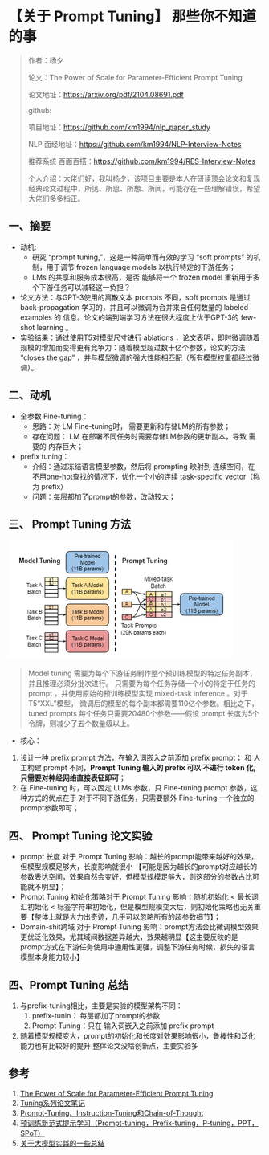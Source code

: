 # 【关于 Prompt Tuning】 那些你不知道的事

> 作者：杨夕
> 
> 论文：The Power of Scale for Parameter-Efficient Prompt Tuning
> 
> 论文地址：https://arxiv.org/pdf/2104.08691.pdf
> 
> github: 
> 
> 项目地址：https://github.com/km1994/nlp_paper_study
> 
> NLP 面经地址：https://github.com/km1994/NLP-Interview-Notes
> 
> 推荐系统 百面百搭：https://github.com/km1994/RES-Interview-Notes
> 
> 个人介绍：大佬们好，我叫杨夕，该项目主要是本人在研读顶会论文和复现经典论文过程中，所见、所思、所想、所闻，可能存在一些理解错误，希望大佬们多多指正。

## 一、摘要

- 动机: 
  - 研究 “prompt tuning,”，这是一种简单而有效的学习 “soft prompts” 的机制，用于调节 frozen language models 以执行特定的下游任务；
  - LMs 的共享和服务成本很高，是否 能够将一个 frozen model 重新用于多个下游任务可以减轻这一负担？
- 论文方法：与GPT-3使用的离散文本 prompts 不同，soft prompts 是通过 back-propagation 学习的，并且可以微调为合并来自任何数量的 labeled examples 的 信息。论文的端到端学习方法在很大程度上优于GPT-3的 few-shot learning 。
- 实验结果：通过使用T5对模型尺寸进行 ablations ，论文表明，即时微调随着规模的增加而变得更有竞争力：随着模型超过数十亿个参数，论文的方法 “closes the gap” ，并与模型微调的强大性能相匹配（所有模型权重都经过微调）。

## 二、动机

- 全参数 Fine-tuning：
  - 思路：对 LM Fine-tuning时， 需要更新和存储LM的所有参数；
  - 存在问题： LM 在部署不同任务时需要存储LM参数的更新副本，导致 需要的 内存巨大；
- prefix tuning：
  - 介绍：通过冻结语言模型参数，然后将 prompting 映射到 连续空间，在不用one-hot查找的情况下，优化一个小的连续 task-specific vector（称为 prefix）
  - 问题：每层都加了prompt的参数，改动较大；

## 三、 Prompt Tuning 方法

![](img/20230427213306.png)
> Model tuning 需要为每个下游任务制作整个预训练模型的特定任务副本，并且推理必须分批次进行。 只需要为每个任务存储一个小的特定于任务的 prompt ，并使用原始的预训练模型实现 mixed-task inference 。对于T5“XXL”模型， 微调后的模型的每个副本都需要110亿个参数。相比之下，tuned prompts 每个任务只需要20480个参数——假设 prompt 长度为5个令牌，则减少了五个数量级以上。

- 核心：

1. 设计一种 prefix prompt 方法，在输入词嵌入之前添加 prefix prompt； 和 人工构建 prompt 不同，**Prompt Tuning 输入的 prefix 可以 不进行 token 化, 只需要对神经网络直接表征即可**；
2. 在 Fine-tuning 时，可以固定 LLMs 参数，只 Fine-tuning prompt 参数，这种方式的优点在于 对于不同下游任务，只需要额外 Fine-tuning 一个独立的prompt参数即可；

## 四、 Prompt Tuning 论文实验

- prompt 长度 对于 Prompt Tuning 影响：越长的prompt能带来越好的效果，但模型规模足够大，长度影响就很小 【可能是因为越长的prompt对应越长的参数表达空间，效果自然会变好，但模型规模足够大，则这部分的参数占比可能就不明显】；
- Prompt Tuning 初始化策略对于 Prompt Tuning 影响：随机初始化 < 最长词汇初始化 < 标签字符串初始化，但是模型规模变大后，则初始化策略也无关重要【整体上就是大力出奇迹，几乎可以忽略所有的超参数细节】；
- Domain-shit跨域 对于 Prompt Tuning 影响：prompt方法会比微调模型效果更优泛化效果，尤其域间数据差异越大，效果越明显【这主要反映的是prompt方式在下游任务使用中通用性更强，调整下游任务时候，损失的语言模型本身能力较小】

## 四、Prompt Tuning 总结

1. 与prefix-tuning相比，主要是实验的模型架构不同：
   1. prefix-tunin： 每层都加了prompt的参数
   2. Prompt Tuning：只在 输入词嵌入之前添加 prefix prompt
2. 随着模型规模变大，prompt的初始化和长度对效果影响很小，鲁棒性和泛化能力也有比较好的提升 整体论文没啥创新点，主要实验多

## 参考

1. [The Power of Scale for Parameter-Efficient Prompt Tuning](https://arxiv.org/pdf/2104.08691.pdf)
2. [Tuning系列论文笔记](https://zhuanlan.zhihu.com/p/600119509)
3. [Prompt-Tuning、Instruction-Tuning和Chain-of-Thought](https://zhuanlan.zhihu.com/p/621480864)
4. [预训练新范式提示学习（Prompt-tuning，Prefix-tuning，P-tuning，PPT，SPoT）](https://blog.csdn.net/qq_39388410/article/details/121036309)
5. [关于大模型实践的一些总结](https://juejin.cn/post/7214318587429961786)





